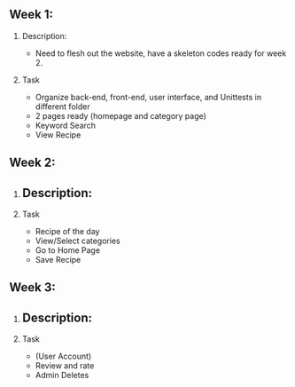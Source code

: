 Week 1:
-----------
1. Description:
   - Need to flesh out the website, have a skeleton codes ready for week 2.
   
2. Task
   - Organize back-end, front-end, user interface, and Unittests in different folder 
   - 2 pages ready (homepage and category page) 
   - Keyword Search
   - View Recipe


Week 2:
-----------
1. Description:
   - 
   
2. Task
   - Recipe of the day
   - View/Select categories
   - Go to Home Page
   - Save Recipe


Week 3:
-----------
1. Description:
   - 
   
2. Task
   - (User Account)
   - Review and rate
   - Admin Deletes